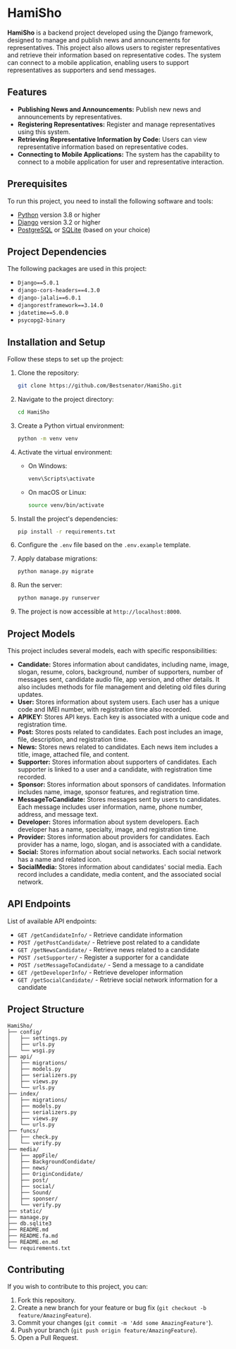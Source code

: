 # HamiSho

**HamiSho** is a backend project developed using the Django framework, designed to manage and publish news and announcements for representatives. This project also allows users to register representatives and retrieve their information based on representative codes. The system can connect to a mobile application, enabling users to support representatives as supporters and send messages.

## Features

- **Publishing News and Announcements:** Publish new news and announcements by representatives.
- **Registering Representatives:** Register and manage representatives using this system.
- **Retrieving Representative Information by Code:** Users can view representative information based on representative codes.
- **Connecting to Mobile Applications:** The system has the capability to connect to a mobile application for user and representative interaction.

## Prerequisites

To run this project, you need to install the following software and tools:

- [Python](https://www.python.org/downloads/) version 3.8 or higher
- [Django](https://www.djangoproject.com/) version 3.2 or higher
- [PostgreSQL](https://www.postgresql.org/) or [SQLite](https://www.sqlite.org/) (based on your choice)

## Project Dependencies

The following packages are used in this project:

- `Django==5.0.1`
- `django-cors-headers==4.3.0`
- `django-jalali==6.0.1`
- `djangorestframework==3.14.0`
- `jdatetime==5.0.0`
- `psycopg2-binary`

## Installation and Setup

Follow these steps to set up the project:

1. Clone the repository:
    ```bash
    git clone https://github.com/Bestsenator/HamiSho.git
    ```

2. Navigate to the project directory:
    ```bash
    cd HamiSho
    ```

3. Create a Python virtual environment:
    ```bash
    python -m venv venv
    ```

4. Activate the virtual environment:

    - On Windows:
        ```bash
        venv\Scripts\activate
        ```
    - On macOS or Linux:
        ```bash
        source venv/bin/activate
        ```

5. Install the project's dependencies:
    ```bash
    pip install -r requirements.txt
    ```

6. Configure the `.env` file based on the `.env.example` template.

7. Apply database migrations:
    ```bash
    python manage.py migrate
    ```

8. Run the server:
    ```bash
    python manage.py runserver
    ```

9. The project is now accessible at `http://localhost:8000`.

## Project Models

This project includes several models, each with specific responsibilities:

- **Candidate:** Stores information about candidates, including name, image, slogan, resume, colors, background, number of supporters, number of messages sent, candidate audio file, app version, and other details. It also includes methods for file management and deleting old files during updates.
- **User:** Stores information about system users. Each user has a unique code and IMEI number, with registration time also recorded.
- **APIKEY:** Stores API keys. Each key is associated with a unique code and registration time.
- **Post:** Stores posts related to candidates. Each post includes an image, file, description, and registration time.
- **News:** Stores news related to candidates. Each news item includes a title, image, attached file, and content.
- **Supporter:** Stores information about supporters of candidates. Each supporter is linked to a user and a candidate, with registration time recorded.
- **Sponsor:** Stores information about sponsors of candidates. Information includes name, image, sponsor features, and registration time.
- **MessageToCandidate:** Stores messages sent by users to candidates. Each message includes user information, name, phone number, address, and message text.
- **Developer:** Stores information about system developers. Each developer has a name, specialty, image, and registration time.
- **Provider:** Stores information about providers for candidates. Each provider has a name, logo, slogan, and is associated with a candidate.
- **Social:** Stores information about social networks. Each social network has a name and related icon.
- **SocialMedia:** Stores information about candidates' social media. Each record includes a candidate, media content, and the associated social network.

## API Endpoints

List of available API endpoints:

- `GET /getCandidateInfo/` - Retrieve candidate information
- `POST /getPostCandidate/` - Retrieve post related to a candidate
- `GET /getNewsCandidate/` - Retrieve news related to a candidate
- `POST /setSupporter/` - Register a supporter for a candidate
- `POST /setMessageToCandidate/` - Send a message to a candidate
- `GET /getDeveloperInfo/` - Retrieve developer information
- `GET /getSocialCandidate/` - Retrieve social network information for a candidate

## Project Structure

```
HamiSho/
├── config/
│   ├── settings.py
│   ├── urls.py
│   └── wsgi.py
├── api/
│   ├── migrations/
│   ├── models.py
│   ├── serializers.py
│   ├── views.py
│   └── urls.py
├── index/
│   ├── migrations/
│   ├── models.py
│   ├── serializers.py
│   ├── views.py
│   └── urls.py
├── funcs/
│   ├── check.py
│   └── verify.py
├── media/
│   ├── appFile/
│   ├── BackgroundCondidate/
│   ├── news/
│   ├── OriginCondidate/
│   ├── post/
│   ├── social/
│   ├── Sound/
│   ├── sponser/
│   └── verify.py
├── static/
├── manage.py
├── db.sqlite3
├── README.md
├── README.fa.md
├── README.en.md
└── requirements.txt
```

## Contributing

If you wish to contribute to this project, you can:

1. Fork this repository.
2. Create a new branch for your feature or bug fix (`git checkout -b feature/AmazingFeature`).
3. Commit your changes (`git commit -m 'Add some AmazingFeature'`).
4. Push your branch (`git push origin feature/AmazingFeature`).
5. Open a Pull Request.

